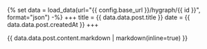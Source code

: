 {% set data = load_data(url="{{ config.base_url }}/hygraph/{{ id }}", format="json") -%}
+++
title = {{ data.data.post.title }}
date = {{ data.data.post.createdAt }}
+++

{{ data.data.post.content.markdown | markdown(inline=true) }}